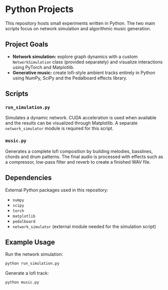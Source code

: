 # Python Projects

This repository hosts small experiments written in Python. The two main scripts
focus on network simulation and algorithmic music generation.

## Project Goals

* **Network simulation:** explore graph dynamics with a custom `NetworkSimulation`
  class (provided separately) and visualize interactions using PyTorch and
  Matplotlib.
* **Generative music:** create lofi-style ambient tracks entirely in Python using
  NumPy, SciPy and the Pedalboard effects library.

## Scripts

### `run_simulation.py`
Simulates a dynamic network. CUDA acceleration is used when available and the
results can be visualized through Matplotlib. A separate
`network_simulator` module is required for this script.

### `music.py`
Generates a complete lofi composition by building melodies, basslines, chords
and drum patterns. The final audio is processed with effects such as a compressor,
low-pass filter and reverb to create a finished WAV file.

## Dependencies

External Python packages used in this repository:

- `numpy`
- `scipy`
- `torch`
- `matplotlib`
- `pedalboard`
- `network_simulator` (external module needed for the simulation script)

## Example Usage

Run the network simulation:

```bash
python run_simulation.py
```

Generate a lofi track:

```bash
python music.py
```

